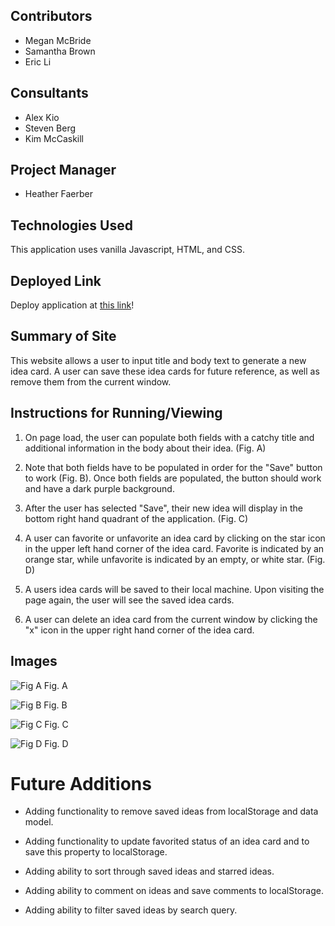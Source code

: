 ## Contributors

- Megan McBride
- Samantha Brown
- Eric Li

## Consultants

- Alex Kio
- Steven Berg
- Kim McCaskill

## Project Manager

- Heather Faerber

## Technologies Used

This application uses vanilla Javascript, HTML, and CSS.

## Deployed Link

Deploy application at [this link](https://meggs625.github.io/ideabox/)!

## Summary of Site

This website allows a user to input title and body text to generate a new idea card. A user can save these idea cards for future reference, as well as remove them from the current window.

## Instructions for Running/Viewing

1. On page load, the user can populate both fields with a catchy title and additional information in the body about their idea. (Fig. A)

2. Note that both fields have to be populated in order for the "Save" button to work (Fig. B). Once both fields are populated, the button should work and have a dark purple background.

3. After the user has selected "Save", their new idea will display in the bottom right hand quadrant of the application. (Fig. C)

4. A user can favorite or unfavorite an idea card by clicking on the star icon in the upper left hand corner of the idea card. Favorite is indicated by an orange star, while unfavorite is indicated by an empty, or white star. (Fig. D)

5. A users idea cards will be saved to their local machine. Upon visiting the page again, the user will see the saved idea cards.

6. A user can delete an idea card from the current window by clicking the "x" icon in the upper right hand corner of the idea card.

## Images

![Fig A](https://user-images.githubusercontent.com/75854628/121277002-f406e000-c88c-11eb-8c32-c8fb91a64f85.png)
Fig. A

![Fig B](https://user-images.githubusercontent.com/75854628/121277002-f406e000-c88c-11eb-8c32-c8fb91a64f85.png)
Fig. B

![Fig C](https://user-images.githubusercontent.com/75854628/121277056-0da82780-c88d-11eb-9d4d-8b90512e1fc5.png)
Fig. C

![Fig D](https://user-images.githubusercontent.com/75854628/121277083-1862bc80-c88d-11eb-8ea3-9b9fcd104910.png)
Fig. D

# Future Additions

- Adding functionality to remove saved ideas from localStorage and data model.

- Adding functionality to update favorited status of an idea card and to save this property to localStorage.

- Adding ability to sort through saved ideas and starred ideas.

- Adding ability to comment on ideas and save comments to localStorage.

- Adding ability to filter saved ideas by search query.
